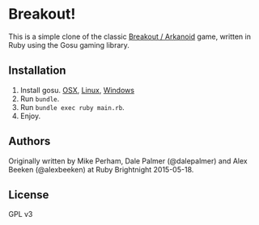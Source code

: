 # Breakout!

This is a simple clone of the classic [Breakout / Arkanoid](https://en.wikipedia.org/wiki/Arkanoid) game, written in Ruby using the Gosu gaming library.

## Installation

1. Install gosu. [OSX](https://github.com/jlnr/gosu/wiki/Getting-Started-on-OS-X), [Linux](https://github.com/jlnr/gosu/wiki/Getting-Started-on-Linux), [Windows](https://github.com/jlnr/gosu/wiki/Getting-Started-on-Windows)
2. Run `bundle`.
3. Run `bundle exec ruby main.rb`.
4. Enjoy.

## Authors

Originally written by Mike Perham, Dale Palmer (@dalepalmer) and Alex Beeken (@alexbeeken) at Ruby Brightnight 2015-05-18.

## License

GPL v3
